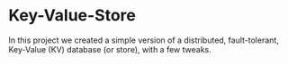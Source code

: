 # Key-Value-Store
In this project we created a simple version of a distributed, fault-tolerant, Key-Value (KV) database (or store), with a few tweaks.
